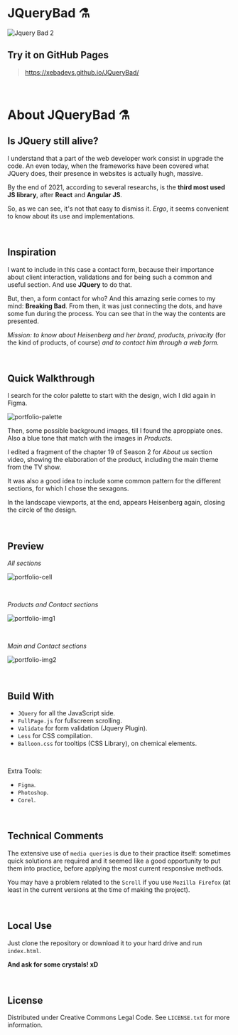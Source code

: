 # JQueryBad ⚗

![Jquery Bad 2](https://user-images.githubusercontent.com/91569646/141221266-c49aafa4-4f55-4eda-85ec-b9117614f841.jpg)

## Try it on GitHub Pages

> https://xebadevs.github.io/JQueryBad/

<br>



# About JQueryBad ⚗


## Is JQuery still alive?

I understand that a part of the web developer work consist in upgrade the code. An even today, when the frameworks have been covered what JQuery does, their presence in websites is actually hugh, massive.

By the end of 2021, according to several researchs, is the **third most used JS library**, after **React** and **Angular JS**.

So, as we can see, it's not that easy to dismiss it. *Ergo*, it seems convenient to know about its use and implementations.

<br>



## Inspiration

I want to include in this case a contact form, because their importance about client interaction, validations and for being such a common and useful section. And use **JQuery** to do that.

But, then, a form contact for who? And this amazing serie comes to my mind: **Breaking Bad**. From then, it was just connecting the dots, and have some fun during the process. You can see that in the way the contents are presented.

*Mission: to know about Heisenberg and her brand, products, privacity* (for the kind of products, of course) *and to contact him through a web form.*

<br>



## Quick Walkthrough

I search for the color palette to start with the design, wich I did again in Figma.

![portfolio-palette](https://user-images.githubusercontent.com/91569646/144887648-c69c7503-89de-456a-b77c-cd7f38f7f427.jpg)

Then, some possible background images, till I found the aproppiate ones. Also a blue tone that match with the images in *Products*.

I edited a fragment of the chapter 19 of Season 2 for *About us* section video, showing the elaboration of the product, including the main theme from the TV show.

It was also a good idea to include some common pattern for the different sections, for which I chose the sexagons.

In the landscape viewports, at the end, appears Heisenberg again, closing the circle of the design.

<br>



## Preview

*All sections*

![portfolio-cell](https://user-images.githubusercontent.com/91569646/144885989-a8899a7a-844b-448d-9c1c-e7f90f86aac9.jpg)

<br>

*Products and Contact sections*

![portfolio-img1](https://user-images.githubusercontent.com/91569646/144896994-bc12f7ca-be9b-4d7a-a209-60d1196b9065.jpg)

<br>

*Main and Contact sections*

![portfolio-img2](https://user-images.githubusercontent.com/91569646/144905539-22b8a087-b1db-4b49-a745-de42412b6a98.jpg)

<br>



## Build With

- `JQuery` for all the JavaScript side.
- `FullPage.js` for fullscreen scrolling.
- `Validate` for form validation (Jquery Plugin).
- `Less` for CSS compilation.
- `Balloon.css` for tooltips (CSS Library), on chemical elements.

<br>

Extra Tools:
- `Figma`.
- `Photoshop`.
- `Corel`.

<br>



## Technical Comments

The extensive use of `media queries` is due to their practice itself: sometimes quick solutions are required and it seemed like a good opportunity to put them into practice, before applying the most current responsive methods.

You may have a problem related to the `Scroll` if you use `Mozilla Firefox` (at least in the current versions at the time of making the project).

<br>




## Local Use

Just clone the repository or download it to your hard drive and run `index.html`.

**And ask for some crystals! xD**

<br>



## License

Distributed under Creative Commons Legal Code. See `LICENSE.txt` for more information.
